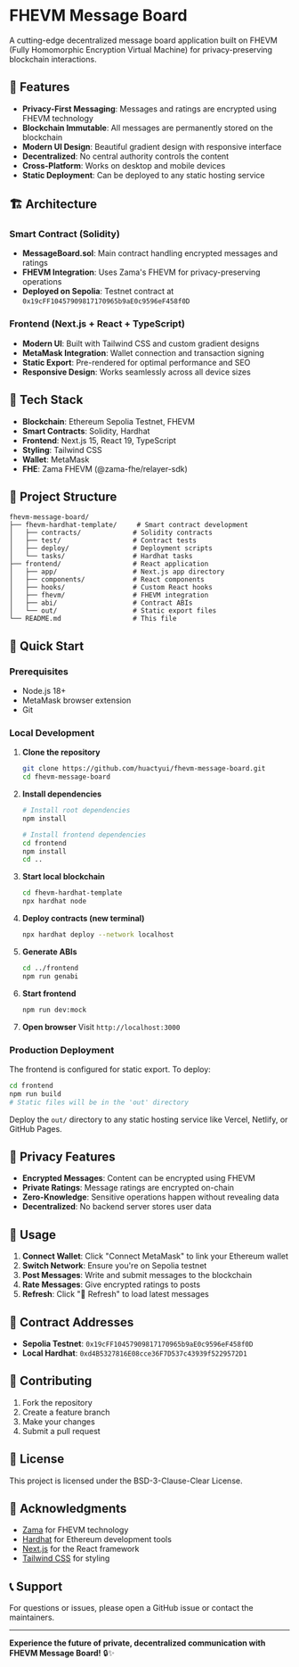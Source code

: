 # FHEVM Message Board

A cutting-edge decentralized message board application built on FHEVM (Fully Homomorphic Encryption Virtual Machine) for privacy-preserving blockchain interactions.

## 🚀 Features

- **Privacy-First Messaging**: Messages and ratings are encrypted using FHEVM technology
- **Blockchain Immutable**: All messages are permanently stored on the blockchain
- **Modern UI Design**: Beautiful gradient design with responsive interface
- **Decentralized**: No central authority controls the content
- **Cross-Platform**: Works on desktop and mobile devices
- **Static Deployment**: Can be deployed to any static hosting service

## 🏗️ Architecture

### Smart Contract (Solidity)
- **MessageBoard.sol**: Main contract handling encrypted messages and ratings
- **FHEVM Integration**: Uses Zama's FHEVM for privacy-preserving operations
- **Deployed on Sepolia**: Testnet contract at `0x19cFF10457909817170965b9aE0c9596eF458f0D`

### Frontend (Next.js + React + TypeScript)
- **Modern UI**: Built with Tailwind CSS and custom gradient designs
- **MetaMask Integration**: Wallet connection and transaction signing
- **Static Export**: Pre-rendered for optimal performance and SEO
- **Responsive Design**: Works seamlessly across all device sizes

## 🔧 Tech Stack

- **Blockchain**: Ethereum Sepolia Testnet, FHEVM
- **Smart Contracts**: Solidity, Hardhat
- **Frontend**: Next.js 15, React 19, TypeScript
- **Styling**: Tailwind CSS
- **Wallet**: MetaMask
- **FHE**: Zama FHEVM (@zama-fhe/relayer-sdk)

## 📁 Project Structure

```
fhevm-message-board/
├── fhevm-hardhat-template/     # Smart contract development
│   ├── contracts/             # Solidity contracts
│   ├── test/                  # Contract tests
│   ├── deploy/                # Deployment scripts
│   └── tasks/                 # Hardhat tasks
├── frontend/                  # React application
│   ├── app/                   # Next.js app directory
│   ├── components/            # React components
│   ├── hooks/                 # Custom React hooks
│   ├── fhevm/                 # FHEVM integration
│   ├── abi/                   # Contract ABIs
│   └── out/                   # Static export files
└── README.md                  # This file
```

## 🚀 Quick Start

### Prerequisites
- Node.js 18+
- MetaMask browser extension
- Git

### Local Development

1. **Clone the repository**
   ```bash
   git clone https://github.com/huactyui/fhevm-message-board.git
   cd fhevm-message-board
   ```

2. **Install dependencies**
   ```bash
   # Install root dependencies
   npm install

   # Install frontend dependencies
   cd frontend
   npm install
   cd ..
   ```

3. **Start local blockchain**
   ```bash
   cd fhevm-hardhat-template
   npx hardhat node
   ```

4. **Deploy contracts (new terminal)**
   ```bash
   npx hardhat deploy --network localhost
   ```

5. **Generate ABIs**
   ```bash
   cd ../frontend
   npm run genabi
   ```

6. **Start frontend**
   ```bash
   npm run dev:mock
   ```

7. **Open browser**
   Visit `http://localhost:3000`

### Production Deployment

The frontend is configured for static export. To deploy:

```bash
cd frontend
npm run build
# Static files will be in the 'out' directory
```

Deploy the `out/` directory to any static hosting service like Vercel, Netlify, or GitHub Pages.

## 🔐 Privacy Features

- **Encrypted Messages**: Content can be encrypted using FHEVM
- **Private Ratings**: Message ratings are encrypted on-chain
- **Zero-Knowledge**: Sensitive operations happen without revealing data
- **Decentralized**: No backend server stores user data

## 📱 Usage

1. **Connect Wallet**: Click "Connect MetaMask" to link your Ethereum wallet
2. **Switch Network**: Ensure you're on Sepolia testnet
3. **Post Messages**: Write and submit messages to the blockchain
4. **Rate Messages**: Give encrypted ratings to posts
5. **Refresh**: Click "🔄 Refresh" to load latest messages

## 🔗 Contract Addresses

- **Sepolia Testnet**: `0x19cFF10457909817170965b9aE0c9596eF458f0D`
- **Local Hardhat**: `0xd4B5327816E08cce36F7D537c43939f5229572D1`

## 🤝 Contributing

1. Fork the repository
2. Create a feature branch
3. Make your changes
4. Submit a pull request

## 📄 License

This project is licensed under the BSD-3-Clause-Clear License.

## 🙏 Acknowledgments

- [Zama](https://zama.ai/) for FHEVM technology
- [Hardhat](https://hardhat.org/) for Ethereum development tools
- [Next.js](https://nextjs.org/) for the React framework
- [Tailwind CSS](https://tailwindcss.com/) for styling

## 📞 Support

For questions or issues, please open a GitHub issue or contact the maintainers.

---

**Experience the future of private, decentralized communication with FHEVM Message Board!** 🔒✨
